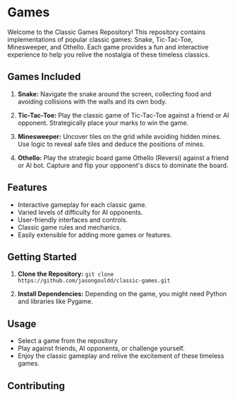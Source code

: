 # Games
Welcome to the Classic Games Repository! This repository contains implementations of popular classic games: Snake, Tic-Tac-Toe, Minesweeper, and Othello. Each game provides a fun and interactive experience to help you relive the nostalgia of these timeless classics.

## Games Included

1. **Snake:** Navigate the snake around the screen, collecting food and avoiding collisions with the walls and its own body.

2. **Tic-Tac-Toe:** Play the classic game of Tic-Tac-Toe against a friend or AI opponent. Strategically place your marks to win the game.

3. **Minesweeper:** Uncover tiles on the grid while avoiding hidden mines. Use logic to reveal safe tiles and deduce the positions of mines.

4. **Othello:** Play the strategic board game Othello (Reversi) against a friend or AI bot. Capture and flip your opponent's discs to dominate the board.

## Features

- Interactive gameplay for each classic game.
- Varied levels of difficulty for AI opponents.
- User-friendly interfaces and controls.
- Classic game rules and mechanics.
- Easily extensible for adding more games or features.

## Getting Started

1. **Clone the Repository:** `git clone https://github.com/jasongouldd/classic-games.git`

2. **Install Dependencies:** Depending on the game, you might need Python and libraries like Pygame.


## Usage

- Select a game from the repository
- Play against friends, AI opponents, or challenge yourself.
- Enjoy the classic gameplay and relive the excitement of these timeless games.

## Contributing
